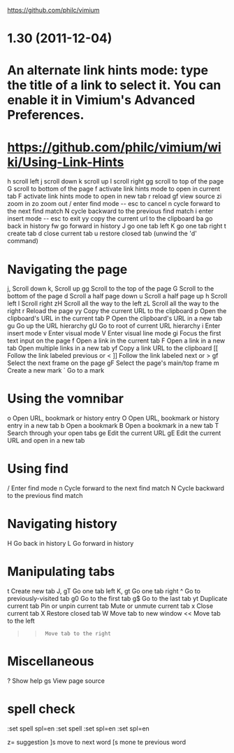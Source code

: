 
https://github.com/philc/vimium
# 1.30 (2011-12-04)
# An alternate link hints mode: type the title of a link to select it. You can enable it in Vimium's Advanced Preferences.
# https://github.com/philc/vimium/wiki/Using-Link-Hints
h       scroll left
j       scroll down
k       scroll up
l       scroll right
gg      scroll to top of the page
G       scroll to bottom of the page
f       activate link hints mode to open in current tab
F       activate link hints mode to open in new tab
r       reload
gf      view source
zi      zoom in
zo      zoom out
/       enter find mode -- esc to cancel
n       cycle forward to the next find match
N       cycle backward to the previous find match
i       enter insert mode -- esc to exit
yy      copy the current url to the clipboard
ba      go back in history
fw      go forward in history
J       go one tab left
K       go one tab right
t       create tab
d       close current tab
u       restore closed tab (unwind the 'd' command)



# Navigating the page
j, <c-e>		Scroll down
k, <c-y>		Scroll up
gg		Scroll to the top of the page
G		Scroll to the bottom of the page
d		Scroll a half page down
u		Scroll a half page up
h		Scroll left
l		Scroll right
zH		Scroll all the way to the left
zL		Scroll all the way to the right
r		Reload the page
yy		Copy the current URL to the clipboard
p		Open the clipboard's URL in the current tab
P		Open the clipboard's URL in a new tab
gu		Go up the URL hierarchy
gU		Go to root of current URL hierarchy
i		Enter insert mode
v		Enter visual mode
V		Enter visual line mode
gi		Focus the first text input on the page
f		Open a link in the current tab
F		Open a link in a new tab
<a-f>		Open multiple links in a new tab
yf		Copy a link URL to the clipboard
[[		Follow the link labeled previous or <
]]		Follow the link labeled next or >
gf		Select the next frame on the page
gF		Select the page's main/top frame
m		Create a new mark
`		Go to a mark
# Using the vomnibar
o		Open URL, bookmark or history entry
O		Open URL, bookmark or history entry in a new tab
b		Open a bookmark
B		Open a bookmark in a new tab
T		Search through your open tabs
ge		Edit the current URL
gE		Edit the current URL and open in a new tab
# Using find
/		Enter find mode
n		Cycle forward to the next find match
N		Cycle backward to the previous find match
# Navigating history
H		Go back in history
L		Go forward in history
# Manipulating tabs
t		Create new tab
J, gT		Go one tab left
K, gt		Go one tab right
^		Go to previously-visited tab
g0		Go to the first tab
g$		Go to the last tab
yt		Duplicate current tab
<a-p>		Pin or unpin current tab
<a-m>		Mute or unmute current tab
x		Close current tab
X		Restore closed tab
W		Move tab to new window
<<		Move tab to the left
>>		Move tab to the right
# Miscellaneous
?		Show help
gs		View page source


# spell check
:set spell spl=en
:set spell
:set spl=en
:set spl=en

z= suggestion
]s move to next word
[s mone te previous word

